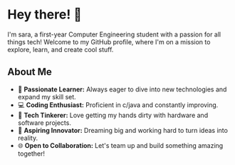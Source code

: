 # Hey there! 👋

I'm sara, a first-year Computer Engineering student with a passion for all things tech! Welcome to my GitHub profile, where I'm on a mission to explore, learn, and create cool stuff.

## About Me

- 🌟 **Passionate Learner:** Always eager to dive into new technologies and expand my skill set.
- 💻 **Coding Enthusiast:** Proficient in c/java and constantly improving.
- 🔧 **Tech Tinkerer:** Love getting my hands dirty with hardware and software projects.
- 🚀 **Aspiring Innovator:** Dreaming big and working hard to turn ideas into reality.
- 🌐 **Open to Collaboration:** Let's team up and build something amazing together!
